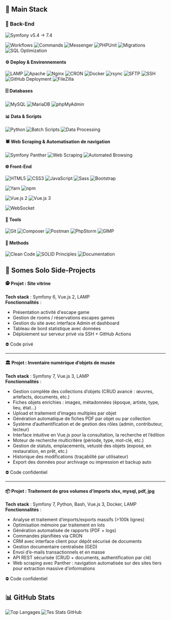 ## 🧰 Main Stack

### 🧱 Back-End

![Symfony v5.4 → 7.4](https://img.shields.io/badge/Symfony%20v5.4%20%E2%86%92%207.4-000?logo=symfony&logoColor=white&style=flat-square)

![Workflows](https://img.shields.io/badge/-Workers/Queues-555?style=flat-square)
![Commands](https://img.shields.io/badge/-Commands-0E76A8?style=flat-square)
![Messenger](https://img.shields.io/badge/-Messenger-000?logo=symfony&logoColor=white&style=flat-square)
![PHPUnit](https://img.shields.io/badge/-PHPUnit-0B73A8?style=flat-square)
![Migrations](https://img.shields.io/badge/-Migrations-6DB33F?style=flat-square)
![SQL Optimization](https://img.shields.io/badge/-SQL%20Optimization-336791?style=flat-square)

#### ⚙️ Deploy & Environnements
![LAMP](https://img.shields.io/badge/-LAMP-0e76a8?style=flat-square)
![Apache](https://img.shields.io/badge/-Apache-D22128?logo=apache&logoColor=white&style=flat-square)
![Nginx](https://img.shields.io/badge/-Nginx-009639?logo=nginx&logoColor=white&style=flat-square)
![CRON](https://img.shields.io/badge/-CRON%20Jobs-0E76A8?style=flat-square)
![Docker](https://img.shields.io/badge/-Docker-2496ED?logo=docker&logoColor=white&style=flat-square)
![rsync](https://img.shields.io/badge/-rsync-4EAA25?style=flat-square)
![SFTP](https://img.shields.io/badge/-SFTP-0078D4?style=flat-square)
![SSH](https://img.shields.io/badge/-SSH-333333?logo=gnome-terminal&logoColor=white&style=flat-square)
![GitHub Deployment](https://img.shields.io/badge/-GitHub%20Deploy-181717?logo=github&logoColor=white&style=flat-square)
![FileZilla](https://img.shields.io/badge/-FileZilla-BF0000?style=flat-square)

#### 🗄️ Databases
![MySQL](https://img.shields.io/badge/-MySQL-4479A1?logo=mysql&logoColor=white&style=flat-square)
![MariaDB](https://img.shields.io/badge/-MariaDB-003545?logo=mariadb&logoColor=white&style=flat-square)
![phpMyAdmin](https://img.shields.io/badge/-phpMyAdmin-F5A623?style=flat-square)

#### 📊 Data & Scripts
![Python](https://img.shields.io/badge/-Python-FFD43B?logo=python&logoColor=black&style=flat-square)
![Batch Scripts](https://img.shields.io/badge/-Batch%20Processing-555?style=flat-square)
![Data Processing](https://img.shields.io/badge/-Data%20Handling-6E40C9?style=flat-square)

#### 🕷️ Web Scraping & Automatisation de navigation  
![Symfony Panther](https://img.shields.io/badge/-Panther-6C3483?logo=symfony&logoColor=white&style=flat-square)
![Web Scraping](https://img.shields.io/badge/-Web%20Scraping-9B59B6?logo=selenium&logoColor=white&style=flat-square)
![Automated Browsing](https://img.shields.io/badge/-Navigation%20Automatisée-8E44AD?style=flat-square)

#### 🌐 Front-End
![HTML5](https://img.shields.io/badge/-HTML5-E34F26?logo=html5&logoColor=white&style=flat-square)
![CSS3](https://img.shields.io/badge/-CSS3-1572B6?logo=css3&logoColor=white&style=flat-square)
![JavaScript](https://img.shields.io/badge/-JavaScript-F7DF1E?logo=javascript&logoColor=black&style=flat-square)
![Sass](https://img.shields.io/badge/-Sass-CC6699?logo=sass&logoColor=white&style=flat-square)
![Bootstrap](https://img.shields.io/badge/-Bootstrap-7952B3?logo=bootstrap&logoColor=white&style=flat-square)

![Yarn](https://img.shields.io/badge/-Yarn-2C8EBB?logo=yarn&logoColor=white&style=flat-square)
![npm](https://img.shields.io/badge/-npm-CB3837?logo=npm&logoColor=white&style=flat-square)

![Vue.js 2](https://img.shields.io/badge/-Vue.js%202-41B883?logo=vue.js&logoColor=white&style=flat-square) 
![Vue.js 3](https://img.shields.io/badge/-Vue.js%203-3FB27F?logo=vue.js&logoColor=white&style=flat-square)  

![WebSocket](https://img.shields.io/badge/-WebSocket-35495E?style=flat-square)


#### 🧰 Tools
![Git](https://img.shields.io/badge/-Git-F05032?logo=git&logoColor=white&style=flat-square)
![Composer](https://img.shields.io/badge/-Composer-885630?logo=composer&logoColor=white&style=flat-square)
![Postman](https://img.shields.io/badge/-Postman-FF6C37?logo=postman&logoColor=white&style=flat-square)
![PhpStorm](https://img.shields.io/badge/-PhpStorm-000000?logo=phpstorm&logoColor=white&style=flat-square)
![GIMP](https://img.shields.io/badge/-GIMP-5C5543?logo=gimp&logoColor=white&style=flat-square)

#### 🧠 Methods
![Clean Code](https://img.shields.io/badge/-Clean%20Code-2ECC71?style=flat-square&logo=codefactor&logoColor=white)
![SOLID Principles](https://img.shields.io/badge/-SOLID-3498DB?style=flat-square&logo=stackexchange&logoColor=white)
![Documentation](https://img.shields.io/badge/-Documentation-F39C12?style=flat-square&logo=read-the-docs&logoColor=white)


## 🚀 Somes Solo Side-Projects

#### 🕵️ Projet : Site vitrine
**Tech stack** : Symfony 6, Vue.js 2, LAMP  
**Fonctionnalités** :  
- Présentation activité d'escape game
- Gestion de rooms / réservations escapes games
- Gestion du site avec interface Admin et dashboard
- Tableau de bord statistique avec données
- Déploiement sur serveur privé via SSH + GitHub Actions
  
⛔ Code privé

---

#### 🏛️ Projet : Inventaire numérique d’objets de musée
**Tech stack** : Symfony 7, Vue.js 3, LAMP  
**Fonctionnalités** :
- Gestion complète des collections d’objets (CRUD avancé : œuvres, artefacts, documents, etc.)
- Fiches objets enrichies : images, métadonnées (époque, artiste, type, lieu, état...)
- Upload et traitement d’images multiples par objet
- Génération automatique de fiches PDF par objet ou par collection
- Système d’authentification et de gestion des rôles (admin, contributeur, lecteur)
- Interface intuitive en Vue.js pour la consultation, la recherche et l’édition
- Moteur de recherche multicritère (période, type, mot-clé, etc.)
- Gestion de statuts, emplacements, vetusté des objets (exposé, en restauration, en prêt, etc.)
- Historique des modifications (traçabilité par utilisateur)
- Export des données pour archivage ou impression et backup auto
  
⛔ Code confidentiel

---

#### 📦 Projet : Traitement de gros volumes d’imports xlsx, mysql, pdf, jpg  
**Tech stack** : Symfony 7, Python, Bash, Vue.js 3, Docker, LAMP  
**Fonctionnalités** :
- Analyse et traitement d’imports/exports massifs (>100k lignes)
- Optimisation mémoire par traitement en lots
- Génération automatisée de rapports (PDF + logs)
- Commandes planifiées via CRON
- CRM avec interface client pour dépôt sécurisé de documents
- Gestion documentaire centralisée (GED)
- Envoi d’e-mails transactionnels et en masse
- API REST sécurisée (CRUD + documents, authentification par clé)
- Web scraping avec Panther : navigation automatisée sur des sites tiers pour extraction massive d'informations
  
⛔ Code confidentiel



## 📊 GitHub Stats

![Top Langages](https://github-readme-stats.vercel.app/api/top-langs/?username=beckquentin&layout=compact&theme=tokyonight)
![Tes Stats GitHub](https://github-readme-stats.vercel.app/api?username=beckquentin&show_icons=true&theme=tokyonight)

